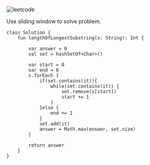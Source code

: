 ![leetcode](https://github.com/MYKIM95/LeetcodeDaily/assets/77060863/ff5e411f-d167-48c2-b93a-e153b106b5c8)

Use sliding window to solve problem.

```
class Solution {
    fun lengthOfLongestSubstring(s: String): Int {

        var answer = 0
        val set = hashSetOf<Char>()

        var start = 0
        var end = 0
        s.forEach {
            if(set.contains(it)){
                while(set.contains(it)) {
                    set.remove(s[start])
                    start += 1
                }
            }else {
                end += 1
            }
            set.add(it)
            answer = Math.max(answer, set.size)
        }

        return answer
    }
}
```
